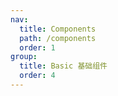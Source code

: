```yaml
---
nav:
  title: Components
  path: /components
  order: 1
group:
  title: Basic 基础组件
  order: 4
---
```

<code src="./demo/a"></code>
<code src="./demo/b"></code>